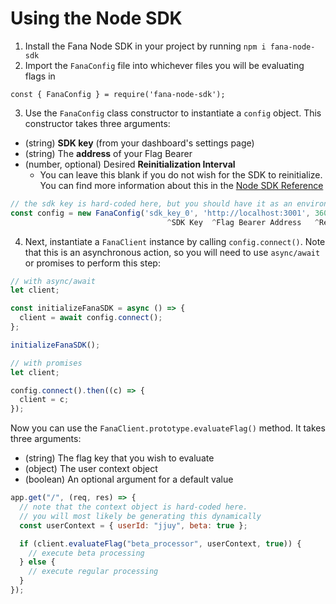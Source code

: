 # Using the Node SDK

1. Install the Fana Node SDK in your project by running `npm i fana-node-sdk`
2. Import the `FanaConfig` file into whichever files you will be evaluating flags in

`const { FanaConfig } = require('fana-node-sdk');`

3. Use the `FanaConfig` class constructor to instantiate a `config` object. This constructor takes three arguments:

- (string) **SDK key** (from your dashboard's settings page)
- (string) The **address** of your Flag Bearer
- (number, optional) Desired **Reinitialization Interval**
  - You can leave this blank if you do not wish for the SDK to reinitialize. You can find more information about this in the [Node SDK Reference](node-sdk-reference.md)

```javascript
// the sdk key is hard-coded here, but you should have it as an environment variable for security purposes
const config = new FanaConfig('sdk_key_0', 'http://localhost:3001', 3600000)
                                   ^SDK Key  ^Flag Bearer Address   ^Reinitialization Interval
```

4. Next, instantiate a `FanaClient` instance by calling `config.connect()`. Note that this is an asynchronous action, so you will need to use `async/await` or promises to perform this step:

```javascript
// with async/await
let client;

const initializeFanaSDK = async () => {
  client = await config.connect();
};

initializeFanaSDK();

// with promises
let client;

config.connect().then((c) => {
  client = c;
});
```

Now you can use the `FanaClient.prototype.evaluateFlag()` method. It takes three arguments:

- (string) The flag key that you wish to evaluate
- (object) The user context object
- (boolean) An optional argument for a default value

```javascript
app.get("/", (req, res) => {
  // note that the context object is hard-coded here.
  // you will most likely be generating this dynamically
  const userContext = { userId: "jjuy", beta: true };

  if (client.evaluateFlag("beta_processor", userContext, true)) {
    // execute beta processing
  } else {
    // execute regular processing
  }
});
```
